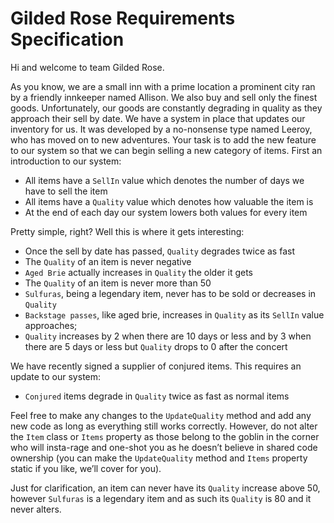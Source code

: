 # Gilded Rose Requirements Specification

Hi and welcome to team Gilded Rose. 

As you know, we are a small inn with a prime location a prominent city ran by a friendly innkeeper named Allison. We also buy and sell only the finest goods. Unfortunately, our goods are constantly degrading in quality as they approach their sell by date. We have a system in place that updates our inventory for us. It was developed by a no-nonsense type named Leeroy, who has moved on to new adventures. Your task is to add the new feature to our system so that we can begin selling a new category of items. First an introduction to our system:

- All items have a `SellIn` value which denotes the number of days we have to sell the item
- All items have a `Quality` value which denotes how valuable the item is
- At the end of each day our system lowers both values for every item

Pretty simple, right? Well this is where it gets interesting:
- Once the sell by date has passed, `Quality` degrades twice as fast
- The `Quality` of an item is never negative
- `Aged Brie` actually increases in `Quality` the older it gets
- The `Quality` of an item is never more than 50
- `Sulfuras`, being a legendary item, never has to be sold or decreases in `Quality`
- `Backstage passes`, like aged brie, increases in `Quality` as its `SellIn` value approaches;
- `Quality` increases by 2 when there are 10 days or less and by 3 when there are 5 days or less but `Quality` drops to 0 after the concert 

We have recently signed a supplier of conjured items. This requires an update to our system:
- `Conjured` items degrade in `Quality` twice as fast as normal items

Feel free to make any changes to the `UpdateQuality` method and add any new code as long as everything still works correctly. However, do not alter the `Item` class or `Items` property as those belong to the goblin in the corner who will insta-rage and one-shot you as he doesn’t believe in shared code ownership (you can make the `UpdateQuality` method and `Items` property static if you like, we’ll cover for you).

Just for clarification, an item can never have its `Quality` increase above 50, however `Sulfuras` is a legendary item and as such its `Quality` is 80 and it never alters.
